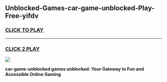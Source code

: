 
## Unblocked-Games-car-game-unblocked-Play-Free-yifdv
<h3>
<a href="https://premium76.site?title=car-game-unblocked&ref=20M">CLICK TO PLAY</a></h3>
<hr>

<h3>
<a href="https://premium76.site?title=car-game-unblocked&ref=20M">CLICK 2 PLAY</a>
  
</h3>

<a href="https://premium76.site?title=car-game-unblocked&ref=19M"><img src="https://clearcache.store/games.png"></a>


**car-game-unblocked games unblocked: Your Gateway to Fun and Accessible Online Gaming**
